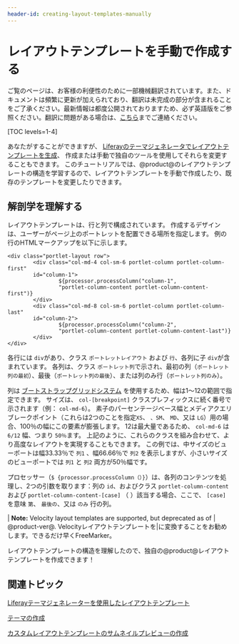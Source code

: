 ```yaml
---
header-id: creating-layout-templates-manually
---
```


# レイアウトテンプレートを手動で作成する

<p class="alert alert-info"><span class="wysiwyg-color-blue120">ご覧のページは、お客様の利便性のために一部機械翻訳されています。また、ドキュメントは頻繁に更新が加えられており、翻訳は未完成の部分が含まれることをご了承ください。最新情報は都度公開されておりますため、必ず英語版をご参照ください。翻訳に問題がある場合は、<a href="mailto:support-content-jp@liferay.com">こちら</a>までご連絡ください。</span></p>

[TOC levels=1-4]

あなたがすることができますが、 [Liferayのテーマジェネレータでレイアウトテンプレートを生成](/docs/7-1/tutorials/-/knowledge_base/t/creating-layout-templates-with-the-themes-generator)、 作成または手動で独自のツールを使用してそれらを変更することもできます。 このチュートリアルでは、@product@のレイアウトテンプレートの構造を学習するので、レイアウトテンプレートを手動で作成したり、既存のテンプレートを変更したりできます。

## 解剖学を理解する

レイアウトテンプレートは、行と列で構成されています。 作成するデザインは、ユーザーがページ上のポートレットを配置できる場所を指定します。 例の行のHTMLマークアップを以下に示します。

    <div class="portlet-layout row">
            <div class="col-md-4 col-sm-6 portlet-column portlet-column-first" 
            id="column-1">
                    ${processor.processColumn("column-1", 
                    "portlet-column-content portlet-column-content-first")}
            </div>
            <div class="col-md-8 col-sm-6 portlet-column portlet-column-last" 
            id="column-2">
                    ${processor.processColumn("column-2", 
                    "portlet-column-content portlet-column-content-last")}
            </div>
    </div>

各行には `div`があり、クラス `ポートレットレイアウト` および `行`、各列に子 `div`が含まれています。 各列は、クラス `ポートレット列`で示され、最初の列（`ポートレット列の最初`）、最後（`ポートレット列の最後`）、または列のみ行（`ポートレット列のみ`）。

列は [ブートストラップグリッドシステム](https://getbootstrap.com/docs/4.0/layout/grid/) を使用するため、幅は1〜12の範囲で指定できます。 サイズは、 `col-[breakpoint]` クラスプレフィックスに続く番号で示されます（例： `col-md-6`）。 素子のパーセンテージベース幅とメディアクエリブレークポイント（これらは2つのことを指定`XS`、 `、SM`、 `MD`、又は `LG`）用の場合、100％の幅にこの要素が膨張します。 12は最大量であるため、 `col-md-6` は `6/12` 幅、つまり `50％`ます。 上記のように、これらのクラスを組み合わせて、より高度なレイアウトを実現することもできます。 この例では、中サイズのビューポートは幅33.33％で `列1` 、幅66.66％で `列2` を表示しますが、小さいサイズのビューポートでは `列1` と `列2` 両方が50％幅です。

プロセッサー（`$ {processor.processColumn（）}`）は、各列のコンテンツを処理し、2つの引数を取ります：列の `id`、およびクラス `portlet-column-content` および `portlet-column-content-[case]` （ ）該当する場合、ここで、 `[case]` を意味 `第`、 `最後の`、又は `のみ` 行の列。

| **Note:** Velocity layout templates are supported, but deprecated as of | @product-ver@. Velocityレイアウトテンプレートを|に変換することをお勧めします。できるだけ早くFreeMarker。

レイアウトテンプレートの構造を理解したので、独自の@product@レイアウトテンプレートを作成できます！

## 関連トピック

[Liferayテーマジェネレーターを使用したレイアウトテンプレート](/docs/7-1/tutorials/-/knowledge_base/t/creating-layout-templates-with-the-themes-generator)

[テーマの作成](/docs/7-1/tutorials/-/knowledge_base/t/creating-themes)

[カスタムレイアウトテンプレートのサムネイルプレビューの作成](/docs/7-1/tutorials/-/knowledge_base/t/creating-custom-layout-template-thumbnail-previews)
